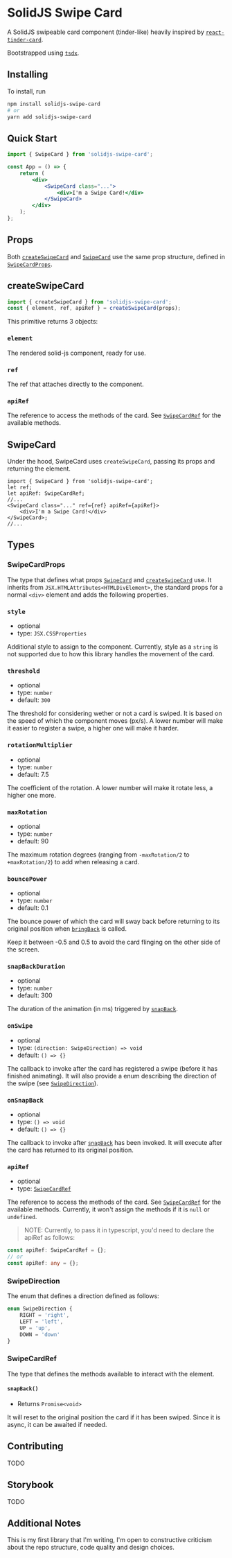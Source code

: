 # SolidJS Swipe Card

A SolidJS swipeable card component (tinder-like) heavily inspired by [`react-tinder-card`](https://github.com/3DJakob/react-tinder-card).

Bootstrapped using [`tsdx`](https://github.com/jaredpalmer/tsdx).

## Installing

To install, run

```bash
npm install solidjs-swipe-card
# or
yarn add solidjs-swipe-card
```

## Quick Start

```jsx
import { SwipeCard } from 'solidjs-swipe-card';

const App = () => {
    return (
        <div>
            <SwipeCard class="...">
                <div>I'm a Swipe Card!</div>
            </SwipeCard>
        </div>
    );
};
```

## Props

Both [`createSwipeCard`](#createswipecard) and [`SwipeCard`](#swipecard) use the same prop structure, defined in [`SwipeCardProps`](#swipecardprops).

## createSwipeCard

```js
import { createSwipeCard } from 'solidjs-swipe-card';
const { element, ref, apiRef } = createSwipeCard(props);
```

This primitive returns 3 objects:

### `element`

The rendered solid-js component, ready for use.

### `ref`

The ref that attaches directly to the component.

### `apiRef`

The reference to access the methods of the card. See [`SwipeCardRef`](#swipecardref) for the available methods.

## SwipeCard

Under the hood, SwipeCard uses `createSwipeCard`, passing its props and returning the element.

```tsx
import { SwipeCard } from 'solidjs-swipe-card';
let ref;
let apiRef: SwipeCardRef;
//...
<SwipeCard class="..." ref={ref} apiRef={apiRef}>
    <div>I'm a Swipe Card!</div>
</SwipeCard>;
//...
```

## Types

### SwipeCardProps

The type that defines what props [`SwipeCard`](#swipecard) and [`createSwipeCard`](#createswipecard) use. It inherits from `JSX.HTMLAttributes<HTMLDivElement>`, the standard props for a normal `<div>` element and adds the following properties.

### `style`

-   optional
-   type: `JSX.CSSProperties`

Additional style to assign to the component. Currently, style as a `string` is not supported due to how this library handles the movement of the card.

### `threshold`

-   optional
-   type: `number`
-   default: `300`

The threshold for considering wether or not a card is swiped. It is based on the speed of which the component moves (px/s). A lower number will make it easier to register a swipe, a higher one will make it harder.

### `rotationMultiplier`

-   optional
-   type: `number`
-   default: 7.5

The coefficient of the rotation. A lower number will make it rotate less, a higher one more.

### `maxRotation`

-   optional
-   type: `number`
-   default: 90

The maximum rotation degrees (ranging from `-maxRotation/2` to `+maxRotation/2`) to add when releasing a card.

### `bouncePower`

-   optional
-   type: `number`
-   default: 0.1

The bounce power of which the card will sway back before returning to its original position when [`bringBack`](#bringback) is called.

Keep it between -0.5 and 0.5 to avoid the card flinging on the other side of the screen.

### `snapBackDuration`

-   optional
-   type: `number`
-   default: 300

The duration of the animation (in ms) triggered by [`snapBack`](#snapback).

### `onSwipe`

-   optional
-   type: `(direction: SwipeDirection) => void`
-   default: `() => {}`

The callback to invoke after the card has registered a swipe (before it has finished animating). It will also provide a enum describing the direction of the swipe (see [`SwipeDirection`](#swipedirection)).

### `onSnapBack`

-   optional
-   type: `() => void`
-   default: `() => {}`

The callback to invoke after [`snapBack`](#snapback) has been invoked. It will execute after the card has returned to its original position.

### `apiRef`

-   optional
-   type: [`SwipeCardRef`](#swipecardref)

The reference to access the methods of the card. See [`SwipeCardRef`](#swipecardref) for the available methods. Currently, it won't assign the methods if it is `null` or `undefined`.

> NOTE: Currently, to pass it in typescript, you'd need to declare the apiRef as follows:

```ts
const apiRef: SwipeCardRef = {};
// or
const apiRef: any = {};
```

### SwipeDirection

The enum that defines a direction defined as follows:

```ts
enum SwipeDirection {
    RIGHT = 'right',
    LEFT = 'left',
    UP = 'up',
    DOWN = 'down'
}
```

### SwipeCardRef

The type that defines the methods available to interact with the element.

#### `snapBack()`

-   Returns `Promise<void>`

It will reset to the original position the card if it has been swiped. Since it is async, it can be awaited if needed.

## Contributing

TODO

## Storybook

TODO

## Additional Notes

This is my first library that I'm writing, I'm open to constructive criticism about the repo structure, code quality and design choices.
